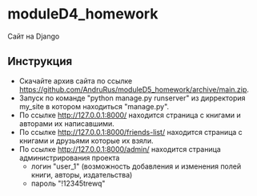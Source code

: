 # moduleD4_homework
Cайт на Django 
## Инструкция
* Скачайте архив сайта по ссылке https://github.com/AndruRus/moduleD5_homework/archive/main.zip.  
* Запуск по команде "python manage.py runserver" из дирректория my_site в котором находиться "manage.py".  
* По ссылке http://127.0.0.1:8000/ находится страница с книгами и авторами их написавшими.
* По ссылке http://127.0.0.1:8000/friends-list/ находится страница с книгами и друзьями которые их взяли.  
* По ссылке http://127.0.0.1:8000/admin/ находится страница администрирования проекта
    - логин "user_1" (возможность добавления и изменения полей книги, авторы, издательства) 
    - пароль "!12345trewq"  
